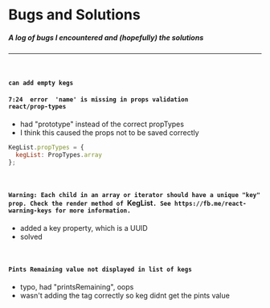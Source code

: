 # Bugs and Solutions
##### A log of bugs I encountered and (hopefully) the solutions
---
<br/>

#### `can add empty kegs`

#### `7:24  error  'name' is missing in props validation            react/prop-types`

* had "prototype" instead of the correct propTypes
* I think this caused the props not to be saved correctly
```javascript
KegList.propTypes = {
  kegList: PropTypes.array
};
```

<br/>


#### `Warning: Each child in an array or iterator should have a unique "key" prop. Check the render method of `KegList`. See https://fb.me/react-warning-keys for more information.`

* added a key property, which is a UUID
* solved

<br/>

#### `Pints Remaining value not displayed in list of kegs`

* typo, had "printsRemaining", oops
* wasn't adding the tag correctly so keg didnt get the pints value

